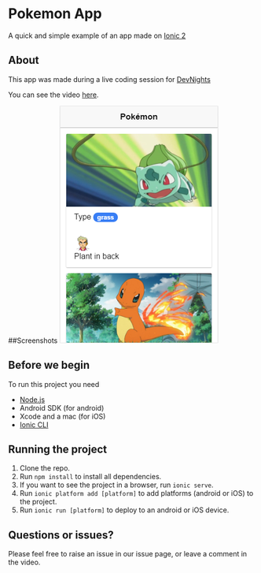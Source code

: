 # Pokemon App

A quick and simple example of an app made on [Ionic 2](http://ionic.io/2)

## About

This app was made during a live coding session for [DevNights](https://www.youtube.com/channel/UC9o55v8Ue9leBkpt8QO94Wg)

You can see the video [here](https://www.youtube.com/watch?v=DUQcT6VHoBM).

##Screenshots
![](docs/img/c1.PNG)

## Before we begin

To run this project you need

* [Node.js](https://nodejs.org) 
* Android SDK (for android)
* Xcode and a mac (for iOS)
* [Ionic CLI](http://ionicframework.com/docs/v2/cli/)

## Running the project

1. Clone the repo.
2. Run `npm install` to install all dependencies.
3. If you want to see the project in a browser, run `ionic serve`.
4. Run `ionic platform add [platform]` to add platforms (android or iOS) to the project. 
3. Run `ionic run [platform]` to deploy to an android or iOS device.

## Questions or issues?

Please feel free to raise an issue in our issue page, or leave a comment in the video.
